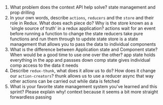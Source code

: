 1. What problem does the context API help solve?
state management and prop drilling
1. In your own words, describe `actions`, `reducers` and the `store` and their role in Redux. What does each piece do? Why is the store known as a 'single source of truth' in a redux application?
actions wait for an event before running a function to change the  state
reducers take pure functions and run them through to updste state
store is a state management that allows you to pass the data to individual components 
1. What is the difference between Application state and Component state? When would be a good time to use one over the other?
app state holds everything in the app and passses down
comp state gives individual comp access to the data it needs
1. Describe `redux-thunk`, what does it allow us to do? How does it change our `action-creators`?
thunk allows us to use a reducer async that way other actions can be carried out while data is fetched
1. What is your favorite state management system you've learned and this sprint? Please explain why!
context because it seems a bit more straight forwardless passing
